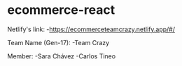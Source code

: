 # ecommerce-react
Netlify's link: 
-https://ecommerceteamcrazy.netlify.app/#/

Team Name (Gen-17): 
-Team Crazy

Member: 
-Sara Chávez
-Carlos  Tineo
